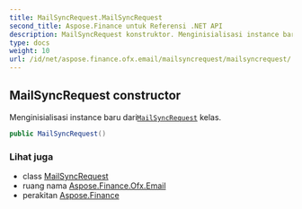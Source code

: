 ```yaml
---
title: MailSyncRequest.MailSyncRequest
second_title: Aspose.Finance untuk Referensi .NET API
description: MailSyncRequest konstruktor. Menginisialisasi instance baru dariMailSyncRequest kelas.
type: docs
weight: 10
url: /id/net/aspose.finance.ofx.email/mailsyncrequest/mailsyncrequest/
---
```

## MailSyncRequest constructor

Menginisialisasi instance baru dari[`MailSyncRequest`](../) kelas.

```csharp
public MailSyncRequest()
```

### Lihat juga

* class [MailSyncRequest](../)
* ruang nama [Aspose.Finance.Ofx.Email](../../mailsyncrequest/)
* perakitan [Aspose.Finance](../../../)


